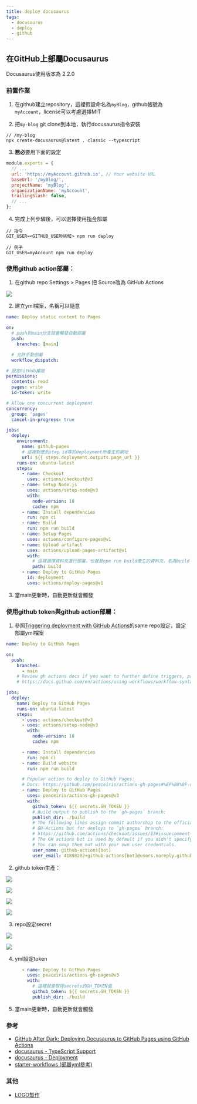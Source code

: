 ```yaml
---
title: deploy docusaurus
tags:
  - docusaurus
  - deploy
  - github
---
```


## 在GitHub上部屬Docusaurus

Docusaurus使用版本為 2.2.0

### 前置作業

1. 在github建立repository，這裡假設命名為`myBlog`，github帳號為`myAccount`，license可以考慮選擇MIT

2. 把`my-blog` git clone到本地，執行docusaurus指令安裝
```console
// /my-blog
npx create-docusaurus@latest . classic --typescript
```

3. **務必**要用下面的設定
```jsx title="docusaurus.config.js"
module.exports = {
  // ...
  url: 'https://myAccount.github.io', // Your website URL
  baseUrl: '/myBlog/',
  projectName: 'myBlog',
  organizationName: 'myAccount',
  trailingSlash: false,
  // ...
};
```

4. 完成上列步驟後，可以選擇使用[指令](https://docusaurus.io/docs/deployment#deploy)部屬
```console
// 指令
GIT_USER=<GITHUB_USERNAME> npm run deploy

// 例子
GIT_USER=myAccount npm run deploy
```

### 使用github action部屬：

1. 在github repo Settings > Pages 把 Source改為 GitHub Actions

![](https://i.imgur.com/NZdJt6y.png)

2. 建立yml檔案，名稱可以隨意

```yml title="myBlog\.github\workflows\deploy.yml"
name: Deploy static content to Pages

on:
  # push到main分支就會觸發自動部屬
  push:
    branches: [main]

  # 允許手動部屬
  workflow_dispatch:

# 設定GitHub權限
permissions:
  contents: read
  pages: write
  id-token: write

# Allow one concurrent deployment
concurrency:
  group: 'pages'
  cancel-in-progress: true

jobs:
  deploy:
    environment:
      name: github-pages
      # 這裡對應到step id等於deployment所產生的網址
      url: ${{ steps.deployment.outputs.page_url }}
    runs-on: ubuntu-latest
    steps:
      - name: Checkout
        uses: actions/checkout@v3
      - name: Setup Node.js
        uses: actions/setup-node@v3
        with:
          node-version: 18
          cache: npm
      - name: Install dependencies
        run: npm ci
      - name: Build
        run: npm run build
      - name: Setup Pages
        uses: actions/configure-pages@v1
      - name: Upload artifact
        uses: actions/upload-pages-artifact@v1
        with:
          # 這裡選擇資料夾進行部屬，也就是npm run build產生的資料夾，名為build
          path: build
      - name: Deploy to GitHub Pages
        id: deployment
        uses: actions/deploy-pages@v1
```

3. 當main更新時，自動更新就會觸發

### 使用github token與github action部屬：

1. 參照[Triggering deployment with GitHub Actions](https://docusaurus.io/docs/deployment#triggering-deployment-with-github-actions)的same repo設定，設定部屬yml檔案

```yml
name: Deploy to GitHub Pages

on:
  push:
    branches:
      - main
    # Review gh actions docs if you want to further define triggers, paths, etc
    # https://docs.github.com/en/actions/using-workflows/workflow-syntax-for-github-actions#on

jobs:
  deploy:
    name: Deploy to GitHub Pages
    runs-on: ubuntu-latest
    steps:
      - uses: actions/checkout@v3
      - uses: actions/setup-node@v3
        with:
          node-version: 18
          cache: npm

      - name: Install dependencies
        run: npm ci
      - name: Build website
        run: npm run build

      # Popular action to deploy to GitHub Pages:
      # Docs: https://github.com/peaceiris/actions-gh-pages#%EF%B8%8F-docusaurus
      - name: Deploy to GitHub Pages
        uses: peaceiris/actions-gh-pages@v3
        with:
          github_token: ${{ secrets.GH_TOKEN }}
          # Build output to publish to the `gh-pages` branch:
          publish_dir: ./build
          # The following lines assign commit authorship to the official
          # GH-Actions bot for deploys to `gh-pages` branch:
          # https://github.com/actions/checkout/issues/13#issuecomment-724415212
          # The GH actions bot is used by default if you didn't specify the two fields.
          # You can swap them out with your own user credentials.
          user_name: github-actions[bot]
          user_email: 41898282+github-actions[bot]@users.noreply.github.com
```

2. github token生產：

![](https://i.imgur.com/Tg3MBI3.png)

![](https://i.imgur.com/NAx138c.png)

![](https://i.imgur.com/zaqrEWj.png)

![](https://i.imgur.com/uN447Xn.png)

3. repo設定secret

![](https://i.imgur.com/fYnluL2.png)

![](https://i.imgur.com/gVtfYXH.png)

4. yml設定token
```yaml
      - name: Deploy to GitHub Pages
        uses: peaceiris/actions-gh-pages@v3
        with:
          # 這裡就會取得secrets的GH_TOKEN值
          github_token: ${{ secrets.GH_TOKEN }}
          publish_dir: ./build
```

5. 當main更新時，自動更新就會觸發

### 參考

* [GitHub After Dark: Deploying Docusaurus to GitHub Pages using GitHub Actions](https://www.youtube.com/watch?v=ImSK0nv7KfY)
* [docusaurus - TypeScript Support](https://docusaurus.io/docs/typescript-support)
* [docusaurus - Deployment](https://docusaurus.io/docs/deployment)
* [starter-workflows (部屬yml參考)](https://github.com/actions/starter-workflows/blob/main/pages/static.yml)

### 其他

* [LOGO製作](https://www.freelogodesign.org/manager/signin?r=https%3A%2F%2Fwww.freelogodesign.org%2Fmanager)